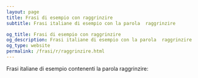 ```yaml
---
layout: page
title: Frasi di esempio con raggrinzire 
subtitle: Frasi italiane di esempio con la parola  raggrinzire

og_title: Frasi di esempio con raggrinzire 
og_description: Frasi italiane di esempio con la parola  raggrinzire
og_type: website
permalink: /frasi/r/raggrinzire.html
---
```


Frasi italiane di esempio contenenti la parola raggrinzire:


